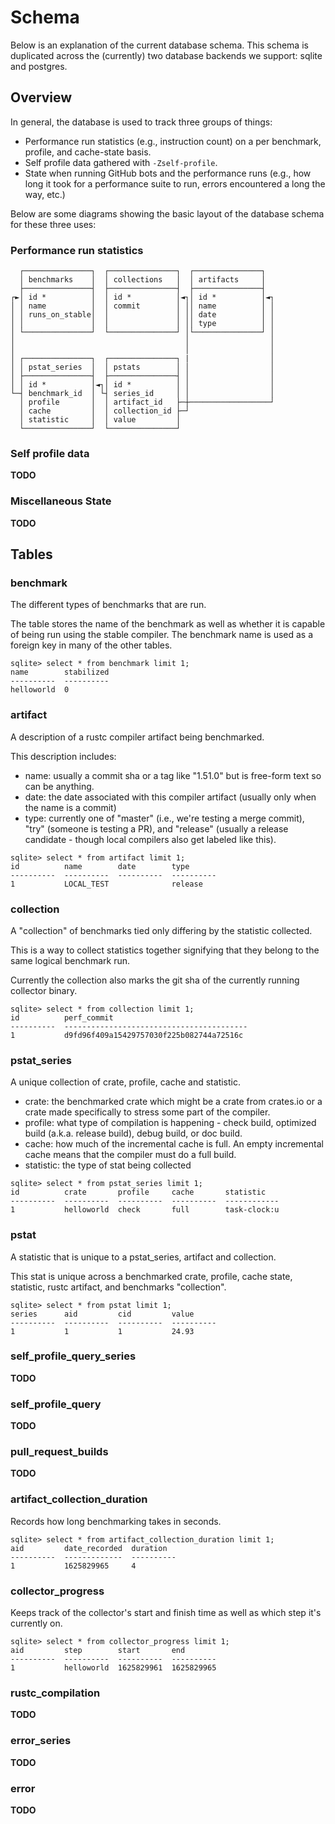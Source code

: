 # Schema

Below is an explanation of the current database schema. This schema is duplicated across the (currently) two database backends we support: sqlite and postgres.


## Overview

In general, the database is used to track three groups of things:
* Performance run statistics (e.g., instruction count) on a per benchmark, profile, and cache-state basis.
* Self profile data gathered with `-Zself-profile`.
* State when running GitHub bots and the performance runs (e.g., how long it took for a performance suite to run, errors encountered a long the way, etc.)

Below are some diagrams showing the basic layout of the database schema for these three uses:

### Performance run statistics

```
  ┌───────────────┐  ┌───────────────┐  ┌───────────────┐   
  │ benchmarks    │  │ collections   │  │ artifacts     │
  ├───────────────┤  ├───────────────┤  ├───────────────┤
┌►│ id *          │  │ id *          │◄┐│ id *          │◄┐
│ │ name          │  │ commit        │ ││ name          │ │
│ │ runs_on_stable│  │               │ ││ date          │ │
│ │               │  │               │ ││ type          │ │
│ └───────────────┘  └───────────────┘ │└───────────────┘ │
│                                      │                  │
│                                      │                  │
│ ┌───────────────┐  ┌───────────────┐ |                  │
│ │ pstat_series  │  │ pstats        │ │                  │
│ ├───────────────┤  ├───────────────┤ │                  │ 
│ │ id *          │◄┐│ id *          │ │                  │
└─┤ benchmark_id  │ └┤ series_id     │ │                  │ 
  │ profile       │  │ artifact_id   ├─┼──────────────────┘
  │ cache         │  │ collection_id ├─┘
  │ statistic     │  │ value         │
  └───────────────┘  └───────────────┘
```

### Self profile data

**TODO**

### Miscellaneous State

**TODO**

## Tables

### benchmark

The different types of benchmarks that are run. 

The table stores the name of the benchmark as well as whether it is capable of being run using the stable compiler.  The benchmark name is used as a foreign key in many of the other tables. 

```
sqlite> select * from benchmark limit 1;
name        stabilized
----------  ----------
helloworld  0   
```

### artifact

A description of a rustc compiler artifact being benchmarked. 

This description includes:
* name: usually a commit sha or a tag like "1.51.0" but is free-form text so can be anything.
* date: the date associated with this compiler artifact (usually only when the name is a commit) 
* type: currently one of "master" (i.e., we're testing a merge commit), "try" (someone is testing a PR), and "release" (usually a release candidate - though local compilers also get labeled like this).

```
sqlite> select * from artifact limit 1;
id          name        date        type      
----------  ----------  ----------  ----------
1           LOCAL_TEST              release  
```

### collection

A "collection" of benchmarks tied only differing by the statistic collected.

This is a way to collect statistics together signifying that they belong to the same logical benchmark run. 

Currently the collection also marks the git sha of the currently running collector binary.

```
sqlite> select * from collection limit 1;
id          perf_commit                              
----------  -----------------------------------------
1           d9fd96f409a15429757030f225b082744a72516c
```

### pstat_series

A unique collection of crate, profile, cache and statistic.

* crate: the benchmarked crate which might be a crate from crates.io or a crate made specifically to stress some part of the compiler.
* profile: what type of compilation is happening - check build, optimized build (a.k.a. release build), debug build, or doc build.
* cache: how much of the incremental cache is full. An empty incremental cache means that the compiler must do a full build.
* statistic: the type of stat being collected

```
sqlite> select * from pstat_series limit 1;
id          crate       profile     cache       statistic   
----------  ----------  ----------  ----------  ------------
1           helloworld  check       full        task-clock:u
```

### pstat

A statistic that is unique to a pstat_series, artifact and collection.

This stat is unique across a benchmarked crate, profile, cache state, statistic, rustc artifact, and benchmarks "collection".

```
sqlite> select * from pstat limit 1;
series      aid         cid         value     
----------  ----------  ----------  ----------
1           1           1           24.93   
```


### self_profile_query_series

**TODO**

### self_profile_query

**TODO**

### pull_request_builds

**TODO**

### artifact_collection_duration

Records how long benchmarking takes in seconds.

```
sqlite> select * from artifact_collection_duration limit 1;
aid         date_recorded  duration  
----------  -------------  ----------
1           1625829965     4 
```

### collector_progress

Keeps track of the collector's start and finish time as well as which step it's currently on.

```
sqlite> select * from collector_progress limit 1;
aid         step        start       end       
----------  ----------  ----------  ----------
1           helloworld  1625829961  1625829965
```

### rustc_compilation

**TODO**

### error_series

**TODO**

### error

**TODO**